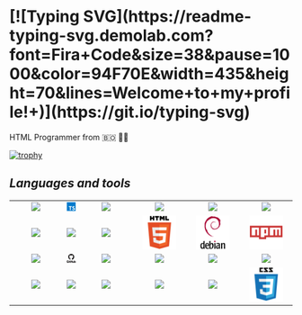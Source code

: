 <h1 align="left">
[![Typing SVG](https://readme-typing-svg.demolab.com?font=Fira+Code&size=38&pause=1000&color=94F70E&width=435&height=70&lines=Welcome+to+my+profile!+)](https://git.io/typing-svg)
</h1>

HTML Programmer from 🇧🇴 🙌🏼

[![trophy](https://github-profile-trophy.vercel.app/?username=ryo-ma&theme=nord)](https://github.com/ryo-ma/github-profile-trophy)

<h2 align='left'><i>Languages ​​and tools</i></h2>
<table width="100" align="center">
<tr>
    <td align='center' width="190">
        <img src="https://github.com/abranhe/programming-languages-logos/blob/master/src/javascript/javascript.svg" width="60">
    </td>
	<td align='center'>
        <img src="https://raw.githubusercontent.com/devicons/devicon/master/icons/typescript/typescript-original.svg" width="60">
    </td>
      <td align='center' width="190" >
        <img src="https://res.cloudinary.com/djc1umong/image/upload/v1667599843/express-js-tutorial_yymhdd.webp" width="60">
    </td>
     <td align='center' width="190">
        <img src="https://github.com/detain/svg-logos/blob/master/svg/git.svg" width="60">
    </td>
    <td align='center'>
        <img src="https://www.vectorlogo.zone/logos/nodejs/nodejs-ar21.svg">
    </td>
     <td align='center' width="190">
        <img src="https://raw.githubusercontent.com/jmnote/z-icons/master/svg/bash.svg" width="60">
    </td>
</tr>
 

<tr>
    <td align='center'>
        <img src="https://www.vectorlogo.zone/logos/mongodb/mongodb-ar21.svg">
    </td>
    <td align='center'>
        <img src="https://raw.githubusercontent.com/sammwyy/sammwyy/master/skills/mysql.png" height="60"wifth="60">
    </td>
    <td align='center'>
        <img src="https://github.com/bestofjs/bestofjs-webui/blob/master/public/logos/vscode.svg" width="60">
    </td>
   <td align='center' width="190">
        <img src="https://raw.githubusercontent.com/devicons/devicon/master/icons/html5/html5-original-wordmark.svg" width="60">
    </td>
	<td align='center' width="190">
        <img src="https://raw.githubusercontent.com/devicons/devicon/9f4f5cdb393299a81125eb5127929ea7bfe42889/icons/debian/debian-original-wordmark.svg" width="60">
    </td>
	<td align='center'>
        <img src="https://raw.githubusercontent.com/devicons/devicon/master/icons/npm/npm-original-wordmark.svg" width="60">
    </td>
</tr>

<tr>
    <td align='center'>
        <img src="https://res.cloudinary.com/djc1umong/image/upload/v1666219360/azure-services_ba0k7l.png">
    </td>
    <td align='center'>
        <img src="https://raw.githubusercontent.com/devicons/devicon/master/icons/github/github-original-wordmark.svg" width="60">
    </td>
    <td align='center'>
        <img src="https://cdn.freebiesupply.com/logos/large/2x/graphql-logo-png-transparent.png">
    </td>
    <td align='center'>
        <img src="https://seeklogo.com/images/N/nestjs-logo-09342F76C0-seeklogo.com.png">
    </td>
    <td align='center'>
        <img src="https://logos-download.com/wp-content/uploads/2016/09/Docker_logo.png">
    </td>
    <td align='center'>
        <img src="https://seeklogo.com/images/N/next-js-logo-7929BCD36F-seeklogo.com.png">
    </td>
</tr>
<tr>
    <td align='center'>
        <img src="https://i.pinimg.com/474x/74/4e/0e/744e0e6e7590e3a4c5269f906cf02430--building-apps-an-app.jpg">
    </td>
     <td align='center'>
        <img src="https://react-etc.net/files/2016-06/apollo.png">
    </td>
     <td align='center'>
        <img src="https://react-etc.net/files/2016-06/apollo.png">
    </td>
     <td align='center'>
        <img src="https://codekitapp.com/images/help/free-tailwind-icon@2x.png">
    </td>
    <td align='center'>
        <img src="https://lxspandora.gallerycdn.vsassets.io/extensions/lxspandora/vscode-styled-components-snippets/1.0.2/1506443337800/Microsoft.VisualStudio.Services.Icons.Default">
    </td>
    <td align='center' width="190" >
        <img src="https://raw.githubusercontent.com/devicons/devicon/0d6c64dbbf311879f7d563bfc3ccf559f9ed111c/icons/css3/css3-original-wordmark.svg" width="60">
    </td>
</tr>

</table>


